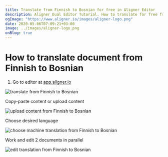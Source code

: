 ```yaml
---
title: Translate from Finnish to Bosnian for free in Aligner Editor
description: Aligner Dual Editor Tutorial. How to translate for free from Finnish to Bosnian. Aligner is multilingual document management platform. 
ogImage: "https://www.aligner.io/images/aligner-logo.png"
date: 2020-05-06T07:09:21+03:00
image: ../images/aligner-logo.png
onBlog: true
---
```


# How to translate document from Finnish to Bosnian

1. Go to editor at [app.aligner.io](https://app.aligner.io "Aligner App web page")

![translate from Finnish to Bosnian](../aligner-blank-editor.png "translate from Finnish to Bosnian")

Copy-paste content or upload content

![upload content from Finnish to Bosnian](../aligner-uploaded-document.png "upload content from Finnish to Bosnian")

Choose desired language

![choose machine translation from Finnish to Bosnian](../aligner-language-dropdown.png "choose machine translation from Finnish to Bosnian")

Work and edit 2 documents in parallel

![edit translation from Finnish to Bosnian](../aligner-double-sitded-editor.png "edit translation from Finnish to Bosnian")

